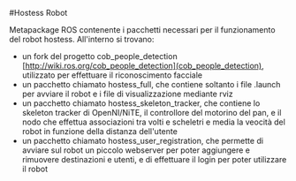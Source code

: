 #Hostess Robot

Metapackage ROS contenente i pacchetti necessari per il funzionamento del robot hostess. All'interno si trovano:
- un fork del progetto cob_people_detection [http://wiki.ros.org/cob_people_detection](cob_people_detection), utilizzato per effettuare il riconoscimento facciale
- un pacchetto chiamato hostess_full, che contiene soltanto i file .launch per avviare il robot e i file di visualizzazione mediante rviz
- un pacchetto chiamato hostess_skeleton_tracker, che contiene lo skeleton tracker di OpenNI/NiTE, il controllore del motorino del pan, e il nodo che effettua associazioni tra volti e scheletri e media la veocità del robot in funzione della distanza dell'utente
- un pacchetto chiamato hostess_user_registration, che permette di avviare sul robot un piccolo webserver per poter aggiungere e rimuovere destinazioni e utenti, e di effettuare il login per poter utilizzare il robot

